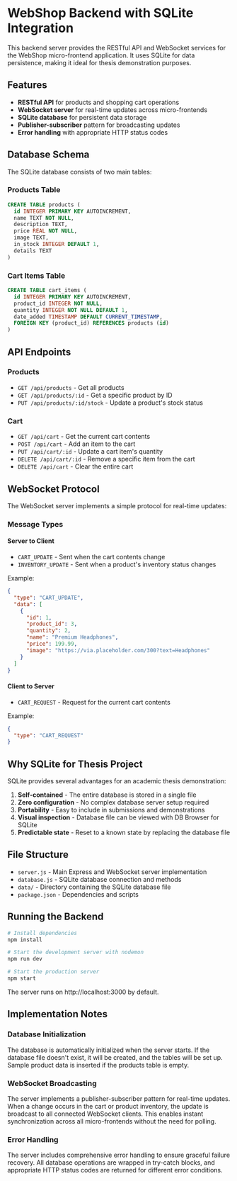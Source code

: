 # WebShop Backend with SQLite Integration

This backend server provides the RESTful API and WebSocket services for the WebShop micro-frontend application. It uses SQLite for data persistence, making it ideal for thesis demonstration purposes.

## Features

- **RESTful API** for products and shopping cart operations
- **WebSocket server** for real-time updates across micro-frontends
- **SQLite database** for persistent data storage
- **Publisher-subscriber** pattern for broadcasting updates
- **Error handling** with appropriate HTTP status codes

## Database Schema

The SQLite database consists of two main tables:

### Products Table

```sql
CREATE TABLE products (
  id INTEGER PRIMARY KEY AUTOINCREMENT,
  name TEXT NOT NULL,
  description TEXT,
  price REAL NOT NULL,
  image TEXT,
  in_stock INTEGER DEFAULT 1,
  details TEXT
)
```

### Cart Items Table

```sql
CREATE TABLE cart_items (
  id INTEGER PRIMARY KEY AUTOINCREMENT,
  product_id INTEGER NOT NULL,
  quantity INTEGER NOT NULL DEFAULT 1,
  date_added TIMESTAMP DEFAULT CURRENT_TIMESTAMP,
  FOREIGN KEY (product_id) REFERENCES products (id)
)
```

## API Endpoints

### Products

- `GET /api/products` - Get all products
- `GET /api/products/:id` - Get a specific product by ID
- `PUT /api/products/:id/stock` - Update a product's stock status

### Cart

- `GET /api/cart` - Get the current cart contents
- `POST /api/cart` - Add an item to the cart
- `PUT /api/cart/:id` - Update a cart item's quantity
- `DELETE /api/cart/:id` - Remove a specific item from the cart
- `DELETE /api/cart` - Clear the entire cart

## WebSocket Protocol

The WebSocket server implements a simple protocol for real-time updates:

### Message Types

#### Server to Client

- `CART_UPDATE` - Sent when the cart contents change
- `INVENTORY_UPDATE` - Sent when a product's inventory status changes

Example:
```json
{
  "type": "CART_UPDATE",
  "data": [
    {
      "id": 1,
      "product_id": 3,
      "quantity": 2,
      "name": "Premium Headphones",
      "price": 199.99,
      "image": "https://via.placeholder.com/300?text=Headphones"
    }
  ]
}
```

#### Client to Server

- `CART_REQUEST` - Request for the current cart contents

Example:
```json
{
  "type": "CART_REQUEST"
}
```

## Why SQLite for Thesis Project

SQLite provides several advantages for an academic thesis demonstration:

1. **Self-contained** - The entire database is stored in a single file
2. **Zero configuration** - No complex database server setup required
3. **Portability** - Easy to include in submissions and demonstrations
4. **Visual inspection** - Database file can be viewed with DB Browser for SQLite
5. **Predictable state** - Reset to a known state by replacing the database file

## File Structure

- `server.js` - Main Express and WebSocket server implementation
- `database.js` - SQLite database connection and methods
- `data/` - Directory containing the SQLite database file
- `package.json` - Dependencies and scripts

## Running the Backend

```bash
# Install dependencies
npm install

# Start the development server with nodemon
npm run dev

# Start the production server
npm start
```

The server runs on http://localhost:3000 by default.

## Implementation Notes

### Database Initialization

The database is automatically initialized when the server starts. If the database file doesn't exist, it will be created, and the tables will be set up. Sample product data is inserted if the products table is empty.

### WebSocket Broadcasting

The server implements a publisher-subscriber pattern for real-time updates. When a change occurs in the cart or product inventory, the update is broadcast to all connected WebSocket clients. This enables instant synchronization across all micro-frontends without the need for polling.

### Error Handling

The server includes comprehensive error handling to ensure graceful failure recovery. All database operations are wrapped in try-catch blocks, and appropriate HTTP status codes are returned for different error conditions. 
